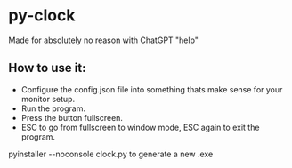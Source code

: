 # py-clock

Made for absolutely no reason with ChatGPT "help"

## How to use it:

* Configure the config.json file into something thats make sense for your monitor setup.
* Run the program.
* Press the button fullscreen.
* ESC to go from fullscreen to window mode, ESC again to exit the program.


pyinstaller --noconsole clock.py to generate a new .exe


